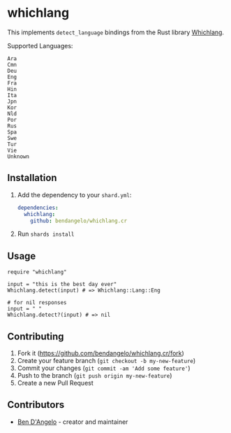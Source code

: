 # whichlang

This implements `detect_language` bindings from the Rust library [Whichlang](https://github.com/quickwit-oss/whichlang/).

Supported Languages:
```
Ara
Cmn
Deu
Eng
Fra
Hin
Ita
Jpn
Kor
Nld
Por
Rus
Spa
Swe
Tur
Vie
Unknown
```

## Installation

1. Add the dependency to your `shard.yml`:

   ```yaml
   dependencies:
     whichlang:
       github: bendangelo/whichlang.cr
   ```

2. Run `shards install`

## Usage

```crystal
require "whichlang"

input = "this is the best day ever"
Whichlang.detect(input) # => Whichlang::Lang::Eng

# for nil responses
input = " "
Whichlang.detect?(input) # => nil
```

## Contributing

1. Fork it (<https://github.com/bendangelo/whichlang.cr/fork>)
2. Create your feature branch (`git checkout -b my-new-feature`)
3. Commit your changes (`git commit -am 'Add some feature'`)
4. Push to the branch (`git push origin my-new-feature`)
5. Create a new Pull Request

## Contributors

- [Ben D'Angelo](https://github.com/bendangelo) - creator and maintainer

